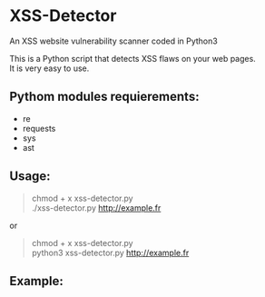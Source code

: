 # XSS-Detector
An XSS website vulnerability scanner coded in Python3

This is a Python script that detects XSS flaws on your web pages.\
It is very easy to use.

## Pythom modules requierements:
* re
* requests
* sys
* ast

## Usage:
> chmod + x xss-detector.py\
> ./xss-detector.py http://example.fr

or 

> chmod + x xss-detector.py\
> python3 xss-detector.py http://example.fr

## Example:
